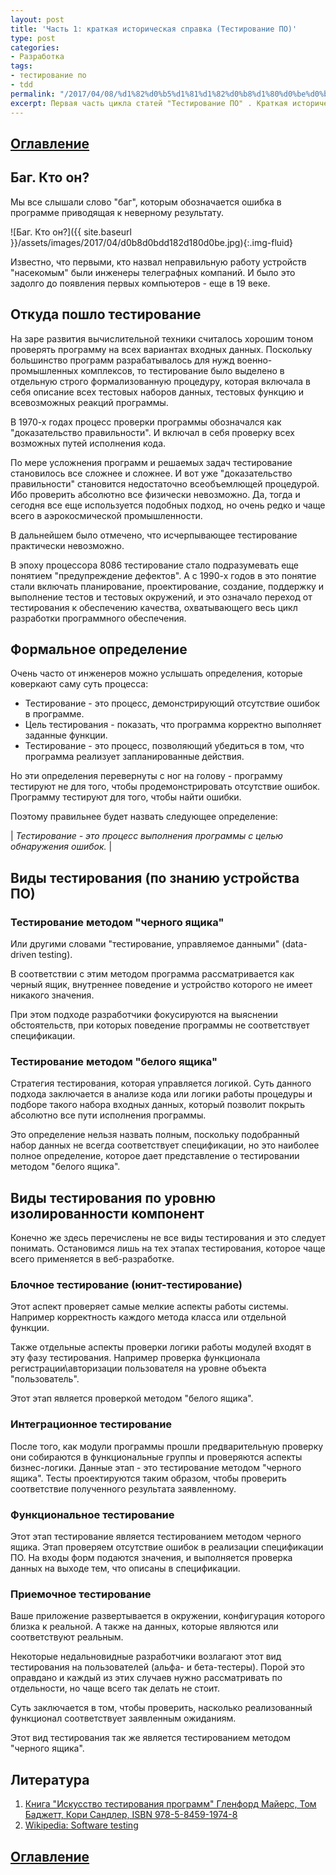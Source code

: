 ```yaml
---
layout: post
title: 'Часть 1: краткая историческая справка (Тестирование ПО)'
type: post
categories:
- Разработка
tags:
- тестирование по
- tdd
permalink: "/2017/04/08/%d1%82%d0%b5%d1%81%d1%82%d0%b8%d1%80%d0%be%d0%b2%d0%b0%d0%bd%d0%b8%d0%b5-%d0%bf%d0%be-%d1%87%d0%b0%d1%81%d1%82%d1%8c-1/"
excerpt: Первая часть цикла статей "Тестирование ПО" . Краткая историческая справка.
---
```

## [Оглавление](/циклы/тестирование-по)

## Баг. Кто он?

Мы все слышали слово "баг", которым обозначается ошибка в программе приводящая к неверному результату.

![Баг. Кто он?]({{ site.baseurl }}/assets/images/2017/04/d0b8d0bdd182d180d0be.jpg){:.img-fluid}

Известно, что первыми, кто назвал неправильную работу устройств "насекомым" были инженеры телеграфных компаний. И было это задолго до появления первых компьютеров - еще в 19 веке.

## Откуда пошло тестирование

На заре развития вычислительной техники считалось хорошим тоном проверять программу на всех вариантах входных данных. Поскольку большинство программ разрабатывалось для нужд военно-промышленных комплексов, то тестирование было выделено в отдельную строго формализованную процедуру, которая включала в себя описание всех тестовых наборов данных, тестовых функцию и всевозможных реакций программы.

В 1970-х годах процесс проверки программы обозначался как "доказательство правильности". И включал в себя проверку всех возможных путей исполнения кода.

По мере усложнения программ и решаемых задач тестирование становилось все сложнее и сложнее. И вот уже "доказательство правильности" становится недостаточно всеобъемлющей процедурой. Ибо проверить абсолютно все физически невозможно. Да, тогда и сегодня все еще используется подобных подход, но очень редко и чаще всего в аэрокосмической промышленности.

В дальнейшем было отмечено, что исчерпывающее тестирование практически невозможно.

В эпоху процессора 8086 тестирование стало подразумевать еще понятием "предупреждение дефектов". А с 1990-х годов в это понятие стали включать планирование, проектирование, создание, поддержку и выполнение тестов и тестовых окружений, и это означало переход от тестирования к обеспечению качества, охватывающего весь цикл разработки программного обеспечения.

## Формальное определение

Очень часто от инженеров можно услышать определения, которые коверкают саму суть процесса:

- Тестирование - это процесс, демонстрирующий отсутствие ошибок в программе.
- Цель тестирования - показать, что программа корректно выполняет заданные функции.
- Тестирование - это процесс, позволяющий убедиться в том, что программа реализует запланированные действия.

Но эти определения перевернуты с ног на голову - программу тестируют не для того, чтобы продемонстрировать отсутствие ошибок. Программу тестируют для того, чтобы найти ошибки.

Поэтому правильнее будет назвать следующее определение:

| _Тестирование_ _-_ _это_ _процесс_ _выполнения_ _программы_ _с_ _целью_ _обнаружения_ _ошибок._ |

## Виды тестирования (по знанию устройства ПО)

### Тестирование методом "черного ящика"

Или другими словами "тестирование, управляемое данными" (data-driven testing).

В соответствии с этим методом программа рассматривается как черный ящик, внутреннее поведение и устройство которого не имеет никакого значения.

При этом подходе разработчики фокусируются на выяснении обстоятельств, при которых поведение программы не соответствует спецификации.

### Тестирование методом "белого ящика"

Стратегия тестирования, которая управляется логикой. Суть данного подхода заключается в анализе кода или логики работы процедуры и подборе такого набора входных данных, который позволит покрыть абсолютно все пути исполнения программы.

Это определение нельзя назвать полным, поскольку подобранный набор данных не всегда соответствует спецификации, но это наиболее полное определение, которое дает представление о тестировании методом "белого ящика".

## Виды тестирования по уровню изолированности компонент

Конечно же здесь перечислены не все виды тестирования и это следует понимать. Остановимся лишь на тех этапах тестирования, которое чаще всего применяется в веб-разработке.

### Блочное тестирование (юнит-тестирование)

Этот аспект проверяет самые мелкие аспекты работы системы. Например корректность каждого метода класса или отдельной функции.

Также отдельные аспекты проверки логики работы модулей входят в эту фазу тестирования. Например проверка функционала регистрации\авторизации пользователя на уровне объекта "пользователь".

Этот этап является проверкой методом "белого ящика".

### Интеграционное тестирование

После того, как модули программы прошли предварительную проверку они собираются в функциональные группы и проверяются аспекты бизнес-логики. Данные этап - это тестирование методом "черного ящика". Тесты проектируются таким образом, чтобы проверить соответствие полученного результата заявленному.

### Функциональное тестирование

Этот этап тестирование является тестированием методом черного ящика. Этап проверяем отсутствие ошибок в реализации спецификации ПО. На входы форм подаются значения, и выполняется проверка данных на выходе тем, что описаны в спецификации.

### Приемочное тестирование

Ваше приложение развертывается в окружении, конфигурация которого близка к реальной. А также на данных, которые являются или соответствуют реальным.

Некоторые недальновидные разработчики возлагают этот вид тестирования на пользователей (альфа- и бета-тестеры). Порой это оправдано и каждый из этих случаев нужно рассматривать по отдельности, но чаще всего так делать не стоит.

Суть заключается в том, чтобы проверить, насколько реализованный функционал соответствует заявленным ожиданиям.

Этот вид тестирования так же является тестированием методом "черного ящика".

## Литература

1. [Книга "Искусство тестирования программ" Гленфорд Майерс, Том Баджетт, Кори Сандлер, ISBN 978-5-8459-1974-8](http://www.ozon.ru/context/detail/id/136427568/?partner=russianpenguin&from=bar)
2. [Wikipedia: Software testing](https://en.wikipedia.org/wiki/Software_testing)

## [Оглавление](/циклы/тестирование-по)
